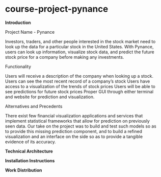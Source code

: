 ﻿# course-project-pynance

**Introduction**

Project Name - Pynance 

Investors, traders, and other people interested in the stock market need to look up the data for a particular stock in the United States. With Pynance, users can look up information, visualize stock data, and predict the future stock price for a company before making any investments.

Functionality

Users will receive a description of the company when looking up a stock.
Users can see the most recent record of a company’s stock
Users have access to a visualization of the trends of stock prices
Users will be able to see predictions for future stock prices
Proper GUI through either terminal and website for prediction and visualization.

Alternatives and Precedents

There exist few financial visualization applications and services that implement statistical frameworks that allow for prediction on previously seen data. Our take on the project was to build and test such models so as to provide this missing prediction component, and to build a refined visualization and an interface on the side so as to provide a tangible evidence of its accuracy.

**Technical Architecture**


**Installation Instructions**


**Work Distribution**
  
